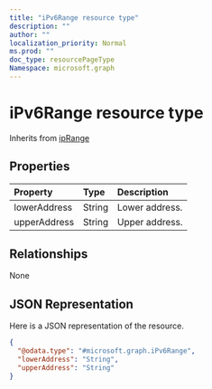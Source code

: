 ```yaml
---
title: "iPv6Range resource type"
description: ""
author: ""
localization_priority: Normal
ms.prod: ""
doc_type: resourcePageType
Namespace: microsoft.graph
---
```



# iPv6Range resource type




Inherits from [ipRange](../resources/ipRange.md)

## Properties
|Property|Type|Description|
|:---|:---|:---|
|lowerAddress|String|Lower address.|
|upperAddress|String|Upper address.|

## Relationships
None

## JSON Representation
Here is a JSON representation of the resource.
<!-- {
  "blockType": "resource",
  "@odata.type": "microsoft.graph.iPv6Range"
}
-->
``` json
{
  "@odata.type": "#microsoft.graph.iPv6Range",
  "lowerAddress": "String",
  "upperAddress": "String"
}
```

